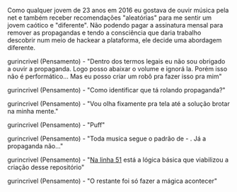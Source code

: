 Como qualquer jovem de 23 anos em 2016 eu gostava de ouvir música pela net e também receber recomendações "aleatórias" para me sentir um jovem caótico e "diferente". Não podendo pagar a assinatura mensal para remover as propagandas e tendo a consciência que daria trabalho descobrir num meio de hackear a plataforma, ele decide uma abordagem diferente.


gurincrivel (Pensamento) - "Dentro dos termos legais eu não sou obrigado a ouvir a propaganda. Logo posso abaixar o volume e ignorá la. Porém isso não é performático... Mas eu posso criar um robô pra fazer isso pra mim"

gurincrivel (Pensamento) - "Como identificar que tá rolando propaganda?"

gurincrivel (Pensamento) - "Vou olha fixamente pra tela até a solução brotar na minha mente."

gurincrivel (Pensamento) - "Puff"

gurincrivel (Pensamento) - "Toda musica segue o padrão de - . Já a propaganda não..."
 
gurincrivel (Pensamento) - "[Na linha 51](https://github.com/MrMenezes/spotifree/blob/5e745c753174318d3f74df1a253d485526748700/spotfree.py#L51) está a lógica básica que viabilizou a criação desse repositório"

gurincrivel (Pensamento) - "O restante foi só fazer a mágica acontecer"

